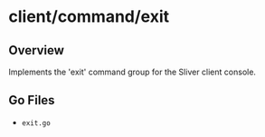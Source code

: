 # client/command/exit

## Overview

Implements the 'exit' command group for the Sliver client console.

## Go Files

- `exit.go`
